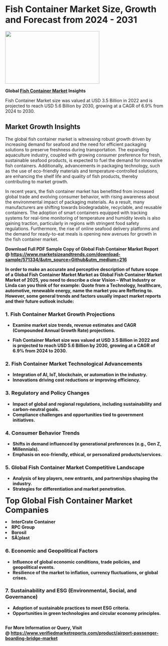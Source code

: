 <H1>Fish Container Market Size, Growth and Forecast from 2024 - 2031</H1><img class="aligncenter size-medium wp-image-584254" src="https://thirdeyenews.in/wp-content/uploads/2024/09/Global-Market-Research-300x168.jpeg" alt="" width="300" height="168" /><p><strong>Global&nbsp;<a href="https://www.marketsizeandtrends.com/download-sample/571334/&amp;utm_source=Github&utm_medium=216">Fish Container Market</a> Insights</strong></p><p>Fish Container Market size was valued at USD 3.5 Billion in 2022 and is projected to reach USD 5.6 Billion by 2030, growing at a CAGR of 6.9% from 2024 to 2030.</p><p><h2>Market Growth Insights</h2> <p>The global fish container market is witnessing robust growth driven by increasing demand for seafood and the need for efficient packaging solutions to preserve freshness during transportation. The expanding aquaculture industry, coupled with growing consumer preference for fresh, sustainable seafood products, is expected to fuel the demand for innovative fish containers. Additionally, advancements in packaging technology, such as the use of eco-friendly materials and temperature-controlled solutions, are enhancing the shelf life and quality of fish products, thereby contributing to market growth.</p> <p><strong></strong></p> <p>In recent years, the fish container market has benefitted from increased global trade and evolving consumer behavior, with rising awareness about the environmental impact of packaging materials. As a result, many manufacturers are shifting towards biodegradable, recyclable, and reusable containers. The adoption of smart containers equipped with tracking systems for real-time monitoring of temperature and humidity levels is also gaining traction, particularly in regions with stringent food safety regulations. Furthermore, the rise of online seafood delivery platforms and the demand for ready-to-eat meals is opening new avenues for growth in the fish container market.</p> <p><strong></p><p><span class=""><strong>Download Full PDF Sample Copy of Global Fish Container Market Report</strong> @ <a href="https://www.marketsizeandtrends.com/download-sample/571334/&amp;utm_source=Github&utm_medium=216" target="_blank">https://www.marketsizeandtrends.com/download-sample/571334/&amp;utm_source=Github&utm_medium=216</a></span></p><p>In order to make an accurate and perceptive description of future scope of a Global&nbsp;Fish Container Market Market as Global&nbsp;Fish Container Market Market of 2025, you need to describe a clear Vision &ndash; What Industry or Linda can you think of for example: Quote from a Technology, healthcare, automotive, renewable energy, name the market you are Reffering to. However, some general trends and factors usually impact market reports and their future outlook include:</p><h3>1.&nbsp;<strong>Fish Container Market Growth Projections</strong></h3><ul><li>Examine market size trends, revenue estimates and CAGR (Compounded Annual Growth Rate) projections.</li><li><p>Fish Container Market size was valued at USD 3.5 Billion in 2022 and is projected to reach USD 5.6 Billion by 2030, growing at a CAGR of 6.9% from 2024 to 2030.</p></li></ul><h3>2.&nbsp;<strong>Fish Container Market Technological Advancements</strong></h3><ul><li>Integration of AI, IoT, blockchain, or automation in the industry.</li><li>Innovations driving cost reductions or improving efficiency.</li></ul><h3>3.&nbsp;<strong>Regulatory and Policy Changes</strong></h3><ul><li>Impact of global and regional regulations, including sustainability and carbon-neutral goals.</li><li>Compliance challenges and opportunities tied to government initiatives.</li></ul><h3>4.&nbsp;<strong>Consumer Behavior Trends</strong></h3><ul><li>Shifts in demand influenced by generational preferences (e.g., Gen Z, Millennials).</li><li>Emphasis on eco-friendly, ethical, or personalized products/services.</li></ul><h3>5.&nbsp;<strong>Global Fish Container Market Competitive Landscape</strong></h3><ul><li>Analysis of key players, new entrants, and partnerships shaping the industry.</li><li>Strategies for differentiation and market penetration.</li></ul><p data-pm-slice="1 1 []"><span style="color: inherit; font-family: inherit; font-size: 25px;">Top Global Fish Container Market Companies</span></p><div class="" data-test-id=""><p><li>InterCrate Container</li><li> RPC Group</li><li> Borosil</li><li> SÃ¦plast</li></p></div><h3>6.&nbsp;<strong>Economic and Geopolitical Factors</strong></h3><ul><li>Influence of global economic conditions, trade policies, and geopolitical events.</li><li>Resilience of the market to inflation, currency fluctuations, or global crises.</li></ul><h3>7.&nbsp;<strong>Sustainability and ESG (Environmental, Social, and Governance)</strong></h3><ul><li>Adoption of sustainable practices to meet ESG criteria.</li><li>Opportunities in green technologies and circular economy principles.</li></ul><h2><strong style="font-size: 14px;">For More Information or Query, Visit @&nbsp;</strong><a style="background-color: #ffffff; font-size: 14px;" href="https://www.marketsizeandtrends.com/report/fish-container-market/" target="_blank">https://www.verifiedmarketreports.com/product/airport-passenger-boarding-bridge-market</a></h2>
